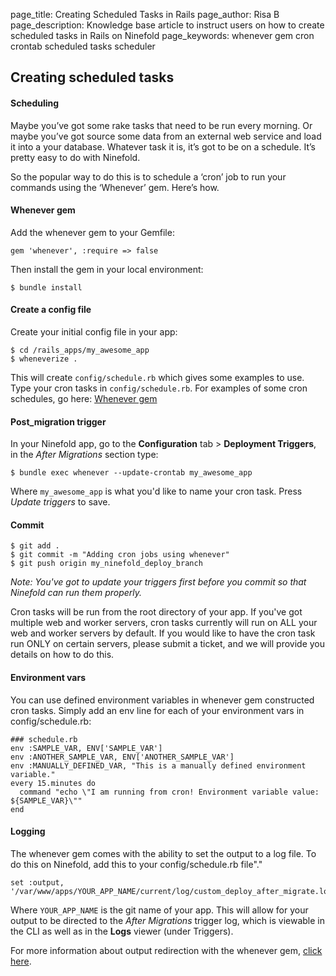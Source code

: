 page_title: Creating Scheduled Tasks in Rails
page_author: Risa B
page_description: Knowledge base article to instruct users on how to create scheduled tasks in Rails on Ninefold
page_keywords: whenever gem cron crontab scheduled tasks scheduler

## Creating scheduled tasks

#### Scheduling
Maybe you’ve got some rake tasks that need to be run every morning. Or maybe you’ve got source some data from an external web service and load it into a your database. Whatever task it is, it’s got to be on a schedule. It’s pretty easy to do with Ninefold.

So the popular way to do this is to schedule a ‘cron’ job to run your commands using the ‘Whenever’ gem. Here’s how.

#### Whenever gem
Add the whenever gem to your Gemfile:

    gem 'whenever', :require => false

Then install the gem in your local environment:

    $ bundle install

#### Create a config file
Create your initial config file in your app:

    $ cd /rails_apps/my_awesome_app
    $ wheneverize .

This will create `config/schedule.rb` which gives some examples to use. Type your cron tasks in `config/schedule.rb`. For examples of some cron schedules, go here: [Whenever gem](https://www.github.com/javan/whenever)

#### Post_migration trigger 

In your Ninefold app, go to the __Configuration__ tab > __Deployment Triggers__, in the _After Migrations_ section type:

    $ bundle exec whenever --update-crontab my_awesome_app

Where `my_awesome_app` is what you'd like to name your cron task. Press _Update triggers_ to save.

#### Commit 

    $ git add .
    $ git commit -m "Adding cron jobs using whenever"
    $ git push origin my_ninefold_deploy_branch

_Note: You've got to update your triggers first before you commit so that Ninefold can run them properly._

Cron tasks will be run from the root directory of your app. If you've got multiple web and worker servers, cron tasks currently will run on ALL your web and worker servers by default. If you would like to have the cron task run ONLY on certain servers, please submit a ticket, and we will provide you details on how to do this.

#### Environment vars

You can use defined environment variables in whenever gem constructed cron tasks. Simply add an env line for each of your environment vars in config/schedule.rb:

    ### schedule.rb
    env :SAMPLE_VAR, ENV['SAMPLE_VAR']
    env :ANOTHER_SAMPLE_VAR, ENV['ANOTHER_SAMPLE_VAR']
    env :MANUALLY_DEFINED_VAR, "This is a manually defined environment variable."
    every 15.minutes do
      command "echo \"I am running from cron! Environment variable value: ${SAMPLE_VAR}\""
    end

#### Logging 

The whenever gem comes with the ability to set the output to a log file. To do this on Ninefold, add this to your config/schedule.rb file"."

    set :output, '/var/www/apps/YOUR_APP_NAME/current/log/custom_deploy_after_migrate.log'

Where `YOUR_APP_NAME` is the git name of your app. This will allow for your output to be directed to the _After Migrations_ trigger log, which is viewable in the CLI as well as in the __Logs__ viewer (under Triggers).

For more information about output redirection with the whenever gem, [click here](https://github.com/javan/whenever/wiki/Output-redirection-aka-logging-your-cron-jobs).
